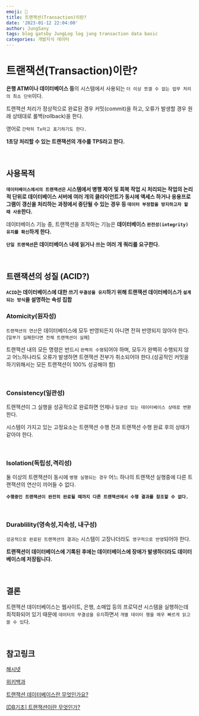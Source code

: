 ```yaml
---
emoji: 💾
title: 트랜잭션(Transaction)이란?
date: '2023-01-12 22:04:00'
author: JungSany
tags: blog gatsby JungLog log jung transaction data basic
categories: 개발지식 데이터
---
```


# 트랜잭션(Transaction)이란?

**은행 ATM이나 데이터베이스 등**의 시스템에서 사용되는 `더 이상 쪼갤 수 없는 업무 처리의 최소 단위`이다.

트랜잭션 처리가 정상적으로 완료된 경우 커밋(commit)을 하고, 오류가 발생할 경우 원래 상태대로 롤백(rollback)을 한다.

영어로 `간략히 Tx라고 표기하기도 한다.`

**1초당 처리할 수 있는 트랜잭션의 개수를 TPS라고 한다.**

<br/>

## 사용목적

**`데이터베이스에서의 트랜잭션은` 시스템에서 병행 제어 및 회복 작업 시 처리되는 작업의 논리적 단위로 데이터베이스 서버에 여러 개의 클라이언트가 동시에 액세스 하거나 응용프로그램이 갱신을 처리하는 과정에서 중단될 수 있는 경우 등 `데이터 부정합을 방지하고자 할 때 사용`한다.**

데이터베이스 기능 중, 트랜잭션을 조작하는 기능은 **데이터베이스 `완전성(integrity) 유지를 확신`하게 한다.**

**`단일 트랜잭션`은 데이터베이스 내에 읽거나 쓰는 여러 개 쿼리를 요구한다.**

<br/>

## 트랜잭션의 성질 (ACID?)

**`ACID`는 데이터베이스에 대한 쓰기 `무결성을 유지`하기 위해 트랜잭션 데이터베이스가 `설계되는 방식`을 설명하는 속성 집합**

### Atomicity(원자성)

`트랜잭션의 연산`은 데이터베이스에 모두 반영되든지 아니면 전혀 반영되지 않아야 한다.(`일부가 실패한다면 전체 트랜잭션이 실패`)

트랜잭션 내의 모든 명령은 반드시 `완벽히 수행`되어야 하며, 모두가 완벽히 수행되지 않고 어느하나라도 오류가 발생하면 트랜잭션 전부가 취소되어야 한다.(성공적인 커밋을 하기위해서는 모든 트랜잭션이 100% 성공해야 함)

<br/>

### Consistency(일관성)

트랜잭션이 그 실행을 성공적으로 완료하면 언제나 `일관성 있는 데이터베이스 상태로 변환`한다.

시스템이 가지고 있는 고정요소는 트랜잭션 수행 전과 트랜잭션 수행 완료 후의 상태가 같아야 한다.

<br/>

### Isolation(독립성,격리성)

둘 이상의 트랜잭션이 동시에 `병행 실행되는 경우` 어느 하나의 트랜잭션 실행중에 다른 트랜잭션의 연산이 끼어들 수 없다.

**`수행중인 트랜잭션이 완전히 완료될 때까지 다른 트랜잭션에서 수행 결과를 참조할 수 없다.`**

<br/>

### Durablility(영속성,지속성, 내구성)

`성공적으로 완료된 트랜잭션의 결과는` 시스템이 고장나더라도` 영구적으로 반영`되어야 한다.

**트랜잭션이 데이터베이스에 기록된 후에는 데이터베이스에 장애가 발생하더라도 데이터베이스에 저장됩니다.**

<br/>

## 결론

트랜잭션 데이터베이스는 웹사이트, 은행, 소매업 등의 프로덕션 시스템을 실행하는데 최적화되어 있기 때문에 `데이터의 무결성을 유지`하면서 `개별 데이터 행을 매우 빠르게 읽고 쓸 수 있`다.

<br/>

## 참고링크

[해시넷](http://wiki.hash.kr/index.php/%ED%8A%B8%EB%9E%9C%EC%9E%AD%EC%85%98)

[위키백과](https://ko.wikipedia.org/wiki/%ED%8A%B8%EB%9E%9C%EC%9E%AD%EC%85%98)

[트랜잭션 데이터베이스란 무엇인가요?](https://cloud.google.com/learn/what-are-transactional-databases?hl=ko)

[[DB기초] 트랜잭션이란 무엇인가?](https://coding-factory.tistory.com/226)

<br/>

```toc

```
